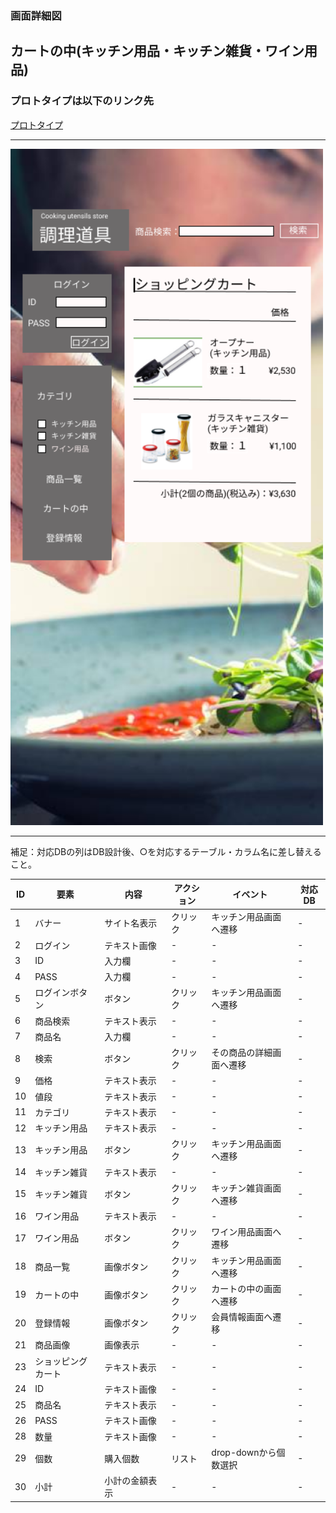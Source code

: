 ### 画面詳細図
## カートの中(キッチン用品・キッチン雑貨・ワイン用品)
### プロトタイプは以下のリンク先
[プロトタイプ](https://www.figma.com/file/Bbyoi3oY44HApNDN9uLFlB/cook?node-id=1%3A3)
*****
<img src="../img/カートの中.png" width="500">

*****
補足：対応DBの列はDB設計後、○を対応するテーブル・カラム名に差し替えること。

| ID | 要素 | 内容 | アクション | イベント | 対応DB |
|----|------|-----|------------|---------|-------|
|1   |バナー   |サイト名表示|クリック|キッチン用品画面へ遷移|-      |
|2   |ログイン  |テキスト画像|-    |-        |-      |
|3   |ID       |入力欄　　|-    |-        |-      |
|4   |PASS     |入力欄　　|-    |-        |-      |
|5   |ログインボタン|ボタン|クリック|キッチン用品画面へ遷移|-      |
|6   |商品検索  |テキスト表示|-    |-        |-      |
|7   |商品名　  |入力欄　　|-      |-        |-      |
|8   |検索　　  |ボタン　　　|クリック|その商品の詳細画面へ遷移|-      |
|9   |価格      |テキスト表示|-    |-        |-      |
|10  |値段　    |テキスト表示　　|-    |-        |-      |
|11  |カテゴリ  |テキスト表示|-    |-        |-      |
|12  |キッチン用品　|テキスト表示|-    |-        |-      |
|13  |キッチン用品　|ボタン|クリック|キッチン用品画面へ遷移|-      |
|14  |キッチン雑貨　|テキスト表示|-    |-        |-      |
|15  |キッチン雑貨　|ボタン|クリック|キッチン雑貨画面へ遷移|-      |
|16  |ワイン用品|テキスト表示|-    |-        |-      |
|17  |ワイン用品|ボタン|クリック|ワイン用品画面へ遷移|-      |
|18  |商品一覧|画像ボタン　　　|クリック|キッチン用品画面へ遷移|-      |
|19  |カートの中|画像ボタン |クリック|カートの中の画面へ遷移|-      |
|20  |登録情報|画像ボタン　 |クリック|会員情報画面へ遷移|-      |
|21  |商品画像    |画像表示 |-      |-               |-      |
|23  |ショッピングカート|テキスト表示  |-      |-        |-               |
|24  |ID      |テキスト画像　|-      |-        |-               |
|25  |商品名  |テキスト表示 |-       |-        |-               |
|26  |PASS    |テキスト画像　|-    |-        |-                   |
|28  |数量     |テキスト画像　|-    |-        |-                  |
|29  |個数     |購入個数|リスト|drop-downから個数選択|-             |
|30  |小計     |小計の金額表示|-   |-      |-         |
